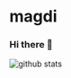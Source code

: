 # magdi
### Hi there 👋

![github stats](https://github-readme-stats.vercel.app/api?username=coeur85&show_icons=true&line_height=30)

